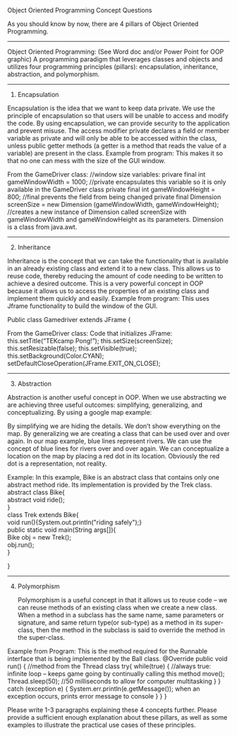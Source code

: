 Object Oriented Programming Concept Questions 

As you should know by now, there are 4 pillars of Object Oriented Programming.

********************

Object Oriented Programming: (See Word doc and/or Power Point for OOP graphic)
A programming paradigm that leverages classes and objects and utilizes four programming principles (pillars): encapsulation, inheritance, abstraction, and polymorphism.


********************
1. Encapsulation

Encapsulation is the idea that we want to keep data private. We use the principle of encapsulation so that users will be unable to access and modify the code. By using encapsulation, we can provide security to the application and prevent misuse. 
The access modifier private declares a field or member variable as private and will only be able to be accessed within the class, unless public getter methods (a getter is a method that reads the value of a variable) are present in the class.
Example from program: This makes it so that no one can mess with the size of the GUI window.

From the GameDriver class:
//window size variables:
privare final int gameWindowWidth = 1000; //private encapsulates this variable so it is only available in the GameDriver class
private final int gameWindowHeight = 800; //final prevents the field from being changed
private final Dimension screenSize = new Dimension (gameWindowWidth, gameWindowHeight); //creates a new instance of Dimension called screenSize with gameWindowWidth and gameWindowHeight as its parameters. Dimension is a class from java.awt.


********************
2. Inheritance

Inheritance is the concept that we can take the functionality that is available in an already existing class and extend it to a new class. This allows us to reuse code, thereby reducing the amount of code needing to be written to achieve a desired outcome.
This is a very powerful concept in OOP because it allows us to access the properties of an existing class and implement them quickly and easily. 
Example from program: This uses Jframe functionality to build the window of the GUI.

Public class Gamedriver extends JFrame {

From the GameDriver class:
Code that initializes JFrame:
this.setTitle(“TEKcamp Pong!”);
this.setSize(screenSize);
this.setResizable(false);
this.setVisible(true);
this.setBackground(Color.CYAN);
setDefaultCloseOperation(JFrame.EXIT_ON_CLOSE);


********************
3. Abstraction

Abstraction is another useful concept in OOP. When we use abstracting we are achieving three useful outcomes: simplifying, generalizing, and conceptualizing. By using a google map example:

By simplifying we are hiding the details. We don’t show everything on the map. By generalizing we are creating a class that can be used over and over again. In our map example, blue lines represent rivers. We can use the concept of blue lines for rivers over and over again. We can conceptualize a location on the map by placing a red dot in its location. Obviously the red dot is a representation, not reality.

Example:
In this example, Bike is an abstract class that contains only one abstract method ride. Its implementation is provided by the Trek class.
 abstract  class Bike{  
  abstract void ride();  
}  
class Trek extends Bike{  
void run(){System.out.println("riding safely");}  
public static void main(String args[]){  
 Bike obj = new Trek();  
 obj.run();  
}  

}  


********************
4. Polymorphism

   Polymorphism is a useful concept in that it allows us to reuse code – we can reuse methods of an existing class when we create a new class. When a method in a subclass has the same name, same parameters or signature, and same return type(or sub-type) as a method in its super-class, then the method in the subclass is said to override the method in the super-class.

Example from Program: This is the method required for the Runnable interface that is being implemented by the Ball class.
@Override
public void run() { //method from the Thread class
try{
while(true) { //always true: infinite loop – keeps game going by continually calling this method
move();
Thread.sleep(50); //50 milliseconds to allow for computer multitasking
}
} catch (exception e) {
     System.err.println(e.getMessage()); when an exception occurs, prints error message to console
}
}
}


Please write 1-3 paragraphs explaining these 4 concepts further.  Please provide a sufficient enough explanation about these pillars, as well as some examples to illustrate the practical use cases of these principles.  



